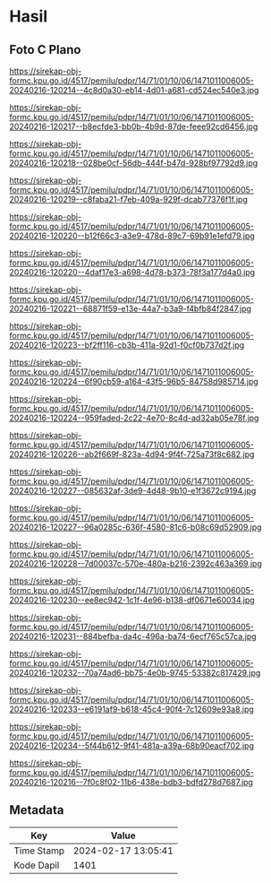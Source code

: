 # Hasil

## Foto C Plano

https://sirekap-obj-formc.kpu.go.id/4517/pemilu/pdpr/14/71/01/10/06/1471011006005-20240216-120214--4c8d0a30-eb14-4d01-a681-cd524ec540e3.jpg

https://sirekap-obj-formc.kpu.go.id/4517/pemilu/pdpr/14/71/01/10/06/1471011006005-20240216-120217--b8ecfde3-bb0b-4b9d-87de-feee92cd6456.jpg

https://sirekap-obj-formc.kpu.go.id/4517/pemilu/pdpr/14/71/01/10/06/1471011006005-20240216-120218--028be0cf-56db-444f-b47d-928bf97792d9.jpg

https://sirekap-obj-formc.kpu.go.id/4517/pemilu/pdpr/14/71/01/10/06/1471011006005-20240216-120219--c8faba21-f7eb-409a-929f-dcab77376f1f.jpg

https://sirekap-obj-formc.kpu.go.id/4517/pemilu/pdpr/14/71/01/10/06/1471011006005-20240216-120220--b12f66c3-a3e9-478d-89c7-69b91e1efd79.jpg

https://sirekap-obj-formc.kpu.go.id/4517/pemilu/pdpr/14/71/01/10/06/1471011006005-20240216-120220--4daf17e3-a698-4d78-b373-78f3a177d4a0.jpg

https://sirekap-obj-formc.kpu.go.id/4517/pemilu/pdpr/14/71/01/10/06/1471011006005-20240216-120221--68871f59-e13e-44a7-b3a9-f4bfb84f2847.jpg

https://sirekap-obj-formc.kpu.go.id/4517/pemilu/pdpr/14/71/01/10/06/1471011006005-20240216-120223--bf2ff116-cb3b-411a-92d1-f0cf0b737d2f.jpg

https://sirekap-obj-formc.kpu.go.id/4517/pemilu/pdpr/14/71/01/10/06/1471011006005-20240216-120224--6f90cb59-a164-43f5-96b5-84758d985714.jpg

https://sirekap-obj-formc.kpu.go.id/4517/pemilu/pdpr/14/71/01/10/06/1471011006005-20240216-120224--959faded-2c22-4e70-8c4d-ad32ab05e78f.jpg

https://sirekap-obj-formc.kpu.go.id/4517/pemilu/pdpr/14/71/01/10/06/1471011006005-20240216-120226--ab2f669f-823a-4d94-9f4f-725a73f8c682.jpg

https://sirekap-obj-formc.kpu.go.id/4517/pemilu/pdpr/14/71/01/10/06/1471011006005-20240216-120227--085632af-3de9-4d48-9b10-e1f3672c9194.jpg

https://sirekap-obj-formc.kpu.go.id/4517/pemilu/pdpr/14/71/01/10/06/1471011006005-20240216-120227--96a0285c-636f-4580-81c6-b08c69d52909.jpg

https://sirekap-obj-formc.kpu.go.id/4517/pemilu/pdpr/14/71/01/10/06/1471011006005-20240216-120228--7d00037c-570e-480a-b216-2392c463a369.jpg

https://sirekap-obj-formc.kpu.go.id/4517/pemilu/pdpr/14/71/01/10/06/1471011006005-20240216-120230--ee8ec942-1c1f-4e96-b138-df0671e60034.jpg

https://sirekap-obj-formc.kpu.go.id/4517/pemilu/pdpr/14/71/01/10/06/1471011006005-20240216-120231--884befba-da4c-496a-ba74-6ecf765c57ca.jpg

https://sirekap-obj-formc.kpu.go.id/4517/pemilu/pdpr/14/71/01/10/06/1471011006005-20240216-120232--70a74ad6-bb75-4e0b-9745-53382c817429.jpg

https://sirekap-obj-formc.kpu.go.id/4517/pemilu/pdpr/14/71/01/10/06/1471011006005-20240216-120233--e6191af9-b618-45c4-90f4-7c12609e93a8.jpg

https://sirekap-obj-formc.kpu.go.id/4517/pemilu/pdpr/14/71/01/10/06/1471011006005-20240216-120234--5f44b612-9f41-481a-a39a-68b90eacf702.jpg

https://sirekap-obj-formc.kpu.go.id/4517/pemilu/pdpr/14/71/01/10/06/1471011006005-20240216-120216--7f0c8f02-11b6-438e-bdb3-bdfd278d7687.jpg


## Metadata

| Key        | Value               |
| ---------- | ------------------- |
| Time Stamp | 2024-02-17 13:05:41 |
| Kode Dapil | 1401                |



